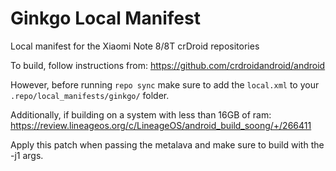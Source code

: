 # Ginkgo Local Manifest
Local manifest for the Xiaomi Note 8/8T crDroid repositories

To build, follow instructions from: https://github.com/crdroidandroid/android

However, before running `repo sync` make sure to add the `local.xml` to your `.repo/local_manifests/ginkgo/` folder.

Additionally, if building on a system with less than 16GB of ram: https://review.lineageos.org/c/LineageOS/android_build_soong/+/266411

Apply this patch when passing the metalava and make sure to build with the -j1 args.
